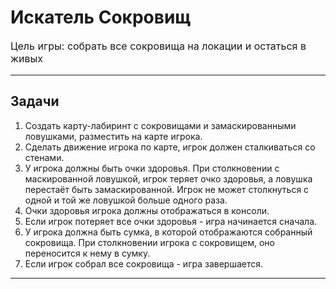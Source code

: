 # Искатель Сокровищ
<p style="font-size:16px">Цель игры: собрать все сокровища на локации и остаться в живых</p>

---

## Задачи
1. Создать карту-лабиринт с сокровищами и замаскированными ловушками, разместить на карте игрока.
2. Сделать движение игрока по карте, игрок должен сталкиваться со стенами.
3. У игрока должны быть очки здоровья. При столкновении с маскированной ловушкой, игрок теряет очко здоровья, а ловушка перестаёт быть замаскированной. Игрок не может столкнуться с одной и той же ловушкой больше одного раза.
4. Очки здоровья игрока должны отображаться в консоли.
5. Если игрок потеряет все очки здоровья - игра начинается сначала.
6. У игрока должна быть сумка, в которой отображаются собранный сокровища. При столкновении игрока с сокровищем, оно переносится к нему в сумку.
7. Если игрок собрал все сокровища - игра завершается.

---
